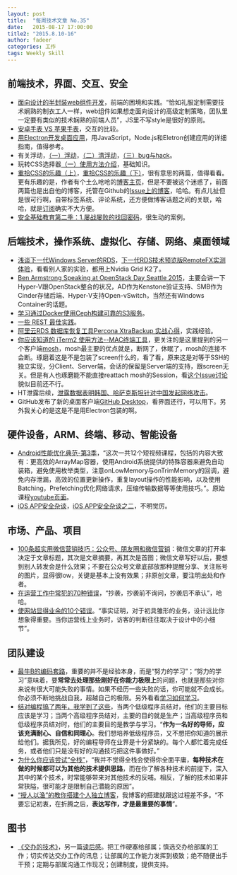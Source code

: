 ```yaml
---
layout: post
title:  "每周技术文章 No.35"
date:   2015-08-17 17:00:00
title2: "2015.8.10-16"
author: fadeer
categories: 工作
tags: Weekly Skill
---
```


前端技术，界面、交互、安全
----
* [面向设计的半封装web组件开发](http://isux.tencent.com/half-package-web-components-for-design.html)，前端的困境和实践。“恰如礼服定制需要技术娴熟的制衣工人一样，web组件如果想走面向设计的高级定制策略，团队里一定要有类似的技术娴熟的前端人员”，JS里不写style是很好的原则。
* [安卓手表 VS 苹果手表](http://mux.baidu.com/?p=1000122)，交互的比较。
* [用Electron开发桌面应用](http://get.jobdeer.com/7870.get)，用JavaScript，Node.js和Eletron创建应用的详细指南，值得参考。
* 有关浮动，[（一）浮动](http://segmentfault.com/a/1190000003069090)，[（二）清浮动](http://segmentfault.com/a/1190000003098600)，[（三）bug与hack](http://segmentfault.com/a/1190000003101429)。
* 玩转CSS选择器[（一）使用方法介绍](http://segmentfault.com/a/1190000003088878)，基础知识。
* [重拾CSS的乐趣（上）](https://github.com/cssmagic/blog/issues/52)，[重拾CSS的乐趣（下）](https://github.com/cssmagic/blog/issues/54)，很有意思的两篇，值得看看。更有乐趣的是，作者有个土么呛呛的[博客主页](http://www.cssmagic.net/)，但是不要被这个迷惑了，前面两篇也是出自他的博客，托管在Github的[Issue上的博客](https://github.com/cssmagic/blog/issues?q=is%3Aopen)，哈哈。有点儿扯但是很可行啊，自带标签系统、评论系统，还方便做博客话题之间的关联，哈哈，就是[订阅](https://github.com/cssmagic/blog/issues/8)确实不大方便。
* [安全基础教育第二季：1.屡战屡败的找回密码](http://www.cnblogs.com/zhengyun_ustc/p/sec0201.html)，很生动的案例。

后端技术，操作系统、虚拟化、存储、网络、桌面领域
----
* [浅谈下一代Windows Server的RDS](http://rdsrv.blog.51cto.com/2996778/1675721)，[下一代RDS技术预览版RemoteFX实测体验](http://rdsrv.blog.51cto.com/2996778/1683695)，看看别人家的实验，都用上Nvidia Grid K2了。
* [Ben Armstrong Speaking at OpenStack Day Seattle 2015](http://blogs.msdn.com/b/virtual_pc_guy/archive/2015/08/10/i-m-speaking-at-openstack-day-seattle-2015.aspx)，主要会讲一下Hyper-V跟OpenStack整合的状况，AD作为Kenstone验证支持、SMB作为Cinder存储后端、Hyper-V支持Open-vSwitch，当然还有Windows Container的话题。
* [学习通过Docker使用Ceph构建可靠的S3服务](http://www.chenshake.com/learning-through-docker-ceph-build-reliable-s3-services/)。
* [一些 REST 最佳实践](http://colobu.com/2015/08/10/some-REST-best-practices/)。
* [阿里云RDS 数据库恢复工具Percona XtraBackup 实战心得](http://www.chenghuiyong.com/percona.html)，实践经验。
* [你应该知道的 iTerm2 使用方法--MAC终端工具](http://wulfric.me/2015/08/iterm2/)，更关注的是这里提到的另一个客户端[mosh](https://mosh.mit.edu/)，mosh最主要的优点就是，断网了，休眠了，mosh的连接不会断。琢磨着这是不是包装了screen什么的，看了看，原来这是对等于SSH的独立实现，分Client、Server端，会话的保留是Server端的支持，跟screen无关。但是有人也琢磨能不能直接reattach mosh的Session，看[这个Issue讨论](https://github.com/mobile-shell/mosh/issues/394)貌似目前还不行。
* HT泄露后续，[泄露数据表明韩国、哈萨克斯坦针对中国发起网络攻击](http://drops.wooyun.org/news/7937)。
* GitHub发布了新的桌面客户端[GitHub Desktop](https://desktop.github.com/)，看界面还行，可以用下。另外我关心的是这是不是用Electron包装的啊。

硬件设备，ARM、终端、移动、智能设备
----
<!--preview-end-->
* [Android性能优化典范-第3季](http://hukai.me/android-performance-patterns-season-3/)，“这次一共12个短视频课程，包括的内容大致有：更高效的ArrayMap容器，使用Android系统提供的特殊容器来避免自动装箱，避免使用枚举类型，注意onLowMemory与onTrimMemory的回调，避免内存泄漏，高效的位置更新操作，重复layout操作的性能影响，以及使用Batching，Prefetching优化网络请求，压缩传输数据等等使用技巧。”。原始课程[youtube页面](https://www.youtube.com/playlist?list=PLWz5rJ2EKKc9CBxr3BVjPTPoDPLdPIFCE)。
* [iOS APP安全杂谈](http://drops.wooyun.org/tips/6826)，[iOS APP安全杂谈之二](http://drops.wooyun.org/tips/7838)，不明觉厉。

市场、产品、项目
----
* [100条超实用微信营销技巧：公众号、朋友圈和微信营销](http://www.williamlong.info/archives/4325.html)：微信文章的打开率决定于文章标题，其次是文章摘要，再其次是首图；微信文章写好以后，要想到别人转发会是什么效果；不要在公众号文章底部放那种提醒分享、关注账号的图片，显得很low，关键是基本上没有效果；非原创文章，要注明出处和作者。
* [在运营工作中常犯的70种错误](http://www.woshipm.com/operate/188772.html)，“抄袭，抄袭前不询问，抄袭后不承认”，哈哈。
* [使网站显得业余的10个错误](http://colachan.com/post/3457)。“事实证明，对于初具雏形的业务，设计远比你想象得重要。当你运营线上业务时，访客的判断往往取决于设计中的小细节”。

团队建设
----
* [最牛B的编码套路](http://www.techug.com/best-coding-pattern)，重要的并不是经验本身，而是“努力的学习”；“努力的学习”意味着，要**常常去处理那些刚好在你能力极限上**的问题，也就是那些对你来说有很大可能失败的事情。如果不经历一些失败的话，你可能就不会成长。你必须不断地挑战自我，超越自己的极限。另外看看[学习如何学习](http://limboy.me/essay/2015/08/14/learning-how-to-learn.html)。
* [结对编程搞了两年，我学到了这些](http://www.techug.com/programme-learn)，当两个低级程序员结对，他们的主要目标应该是学习；当两个高级程序员结对，主要的目的就是生产；当高级程序员和低级程序员结对时，他们的主要目的是教学与学习。“**作为一名好的导师，应该充满耐心、自信和同理心**。我们想培养低级程序员，又不想把你知道的展示给他们。据我所见，好的编程导师在业界是十分紧缺的。每个人都忙着完成任务，或者他们只是没有好的沟通技巧把这件事做好。”
* [为什么你应该尝试“全栈”](http://www.ifanr.com/551905)，“我并不觉得全栈会使得你全面平庸，**每种技术在做的时候都可以为其他的技术提供思路**，而在你了解各种技术的前提下，深入其中的某个技术，时常能够带来对其他技术的反哺。相反，了解的技术如果非常狭隘，很可能才是限制自己潜能的原因”。
* [“授人以渔”的教你搭建个人独立博客](http://azureyu.com/blog/2015/08/15/HowToBulidBlog.html)，我博客的搭建就跟这过程差不多。“不要忘记初衷，在折腾之后，**表达写作，才是最重要的事情**”。

图书
----
* [《交办的技术》](https://book.douban.com/subject/26388790/)，另一篇[读后感](http://www.huxiu.com/article/122637/1.html)。把工作硬塞给部属；慎选交办给部属的工作；切实传达交办工作的讯息；让部属的工作能力发挥到极致；绝不随便出手干预；定期与部属沟通工作现况；创建制度，提供支持。



